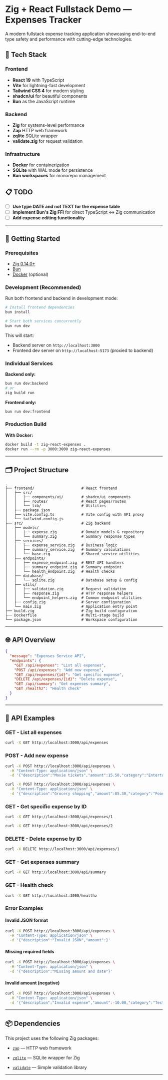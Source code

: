 # Zig + React Fullstack Demo — Expenses Tracker

A modern fullstack expense tracking application showcasing end-to-end type safety and performance with cutting-edge technologies.

## 🚀 Tech Stack

### Frontend
- **React 19** with TypeScript
- **Vite** for lightning-fast development
- **Tailwind CSS 4** for modern styling
- **shadcn/ui** for beautiful components
- **Bun** as the JavaScript runtime

### Backend
- **Zig** for systems-level performance
- **Zap** HTTP web framework
- **zqlite** SQLite wrapper
- **validate.zig** for request validation

### Infrastructure
- **Docker** for containerization
- **SQLite** with WAL mode for persistence
- **Bun workspaces** for monorepo management

## 📋 TODO

- [ ] **Use type DATE and not TEXT for the expense table**
- [ ] **Implement Bun's Zig FFI** for direct TypeScript ↔ Zig communication
- [ ] **Add expense editing functionality**

---

## 🧪 Getting Started

### Prerequisites
- [Zig 0.14.0+](https://ziglang.org/download/)
- [Bun](https://bun.sh/) 
- [Docker](https://docker.com/) (optional)

### Development (Recommended)

Run both frontend and backend in development mode:

```bash
# Install frontend dependencies
bun install

# Start both services concurrently
bun run dev
```

This will start:
- Backend server on `http://localhost:3000`
- Frontend dev server on `http://localhost:5173` (proxied to backend)

### Individual Services

**Backend only:**
```bash
bun run dev:backend
# or
zig build run
```

**Frontend only:**
```bash
bun run dev:frontend
```

### Production Build

**With Docker:**
```bash
docker build -t zig-react-expenses .
docker run --rm -p 3000:3000 zig-react-expenses
```

---

## 🗂️ Project Structure

```text
.
├── frontend/                     # React frontend
│   ├── src/
│   │   ├── components/ui/        # shadcn/ui components
│   │   ├── routes/               # React pages/routes
│   │   └── lib/                  # Utilities
│   ├── package.json
│   ├── vite.config.ts            # Vite config with API proxy
│   └── tailwind.config.js
├── src/                          # Zig backend
│   ├── models/
│   │   ├── expense.zig           # Domain models & repository
│   │   └── summary.zig           # Summary response types
│   ├── services/
│   │   ├── expense_service.zig   # Business logic
│   │   ├── summary_service.zig   # Summary calculations
│   │   └── base.zig              # Shared service utilities
│   ├── endpoints/
│   │   ├── expense_endpoint.zig  # REST API handlers
│   │   ├── summary_endpoint.zig  # Summary endpoint
│   │   └── health_endpoint.zig   # Health checks
│   ├── database/
│   │   └── sqlite.zig            # Database setup & config
│   ├── utils/
│   │   ├── validation.zig        # Request validation
│   │   ├── response.zig          # HTTP response helpers
│   │   └── endpoint_helpers.zig  # Common endpoint utilities
│   ├── config.zig                # Server configuration
│   └── main.zig                  # Application entry point
├── build.zig                     # Zig build configuration
├── Dockerfile                    # Multi-stage build
└── package.json                  # Workspace configuration
```

---

## 🌐 API Overview

```json
{
  "message": "Expenses Service API",
  "endpoints": {
    "GET /api/expenses": "List all expenses",
    "POST /api/expenses": "Add new expense",
    "GET /api/expenses/{id}": "Get specific expense",
    "DELETE /api/expenses/{id}": "Delete expense",
    "GET /api/summary": "Get expenses summary",
    "GET /healthz": "Health check"
  }
}
```

---

## 🧪 API Examples

### GET - List all expenses
```bash
curl -X GET http://localhost:3000/api/expenses
```

### POST - Add new expense
```bash
curl -X POST http://localhost:3000/api/expenses \
  -H "Content-Type: application/json" \
  -d '{"description":"Movie tickets","amount":15.50,"category":"Entertainment","date":"2024-12-22"}'
```

```bash
curl -X POST http://localhost:3000/api/expenses \
  -H "Content-Type: application/json" \
  -d '{"description":"Grocery shopping","amount":85.30,"category":"Food","date":"2024-12-21"}'
```

### GET - Get specific expense by ID
```bash
curl -X GET http://localhost:3000/api/expenses/1
```

```bash
curl -X GET http://localhost:3000/api/expenses/2
```

### DELETE - Delete expense by ID
```bash
curl -X DELETE http://localhost:3000/api/expenses/1
```

### GET - Get expenses summary
```bash
curl -X GET http://localhost:3000/api/summary
```

### GET - Health check
```bash
curl -X GET http://localhost:3000/healthz
```

### Error Examples

#### Invalid JSON format
```bash
curl -X POST http://localhost:3000/api/expenses \
  -H "Content-Type: application/json" \
  -d '{"description":"Invalid JSON","amount":}'
```

#### Missing required fields
```bash
curl -X POST http://localhost:3000/api/expenses \
  -H "Content-Type: application/json" \
  -d '{"description":"Missing amount and date"}'
```

#### Invalid amount (negative)
```bash
curl -X POST http://localhost:3000/api/expenses \
  -H "Content-Type: application/json" \
  -d '{"description":"Invalid expense","amount":-10.00,"category":"Test","date":"2024-12-22"}'
```

---

## 📦 Dependencies

This project uses the following Zig packages:

* [`zap`](https://github.com/zigzap/zap) — HTTP web framework

* [`zqlite`](https://github.com/karlseguin/zqlite.zig) — SQLite wrapper for Zig

* [`validate`](https://github.com/karlseguin/validate.zig) — Simple validation library

---

